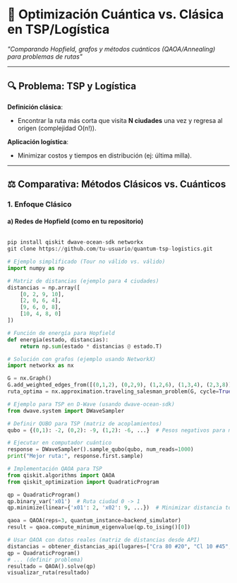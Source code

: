 # 🚀 Optimización Cuántica vs. Clásica en TSP/Logística  
*"Comparando Hopfield, grafos y métodos cuánticos (QAOA/Annealing) para problemas de rutas"*  

---

## 🔍 **Problema: TSP y Logística**  
**Definición clásica**:  
- Encontrar la ruta más corta que visita **N ciudades** una vez y regresa al origen (complejidad O(n!)).  

**Aplicación logística**:  
- Minimizar costos y tiempos en distribución (ej: última milla).  

---

## ⚖️ **Comparativa: Métodos Clásicos vs. Cuánticos**  

### 1. **Enfoque Clásico**  
#### a) Redes de Hopfield (como en tu repositorio)  
```python

pip install qiskit dwave-ocean-sdk networkx
git clone https://github.com/tu-usuario/quantum-tsp-logistics.git

# Ejemplo simplificado (Tour no válido vs. válido)
import numpy as np

# Matriz de distancias (ejemplo para 4 ciudades)
distancias = np.array([
    [0, 2, 9, 10],
    [2, 0, 6, 4],
    [9, 6, 0, 8],
    [10, 4, 8, 0]
])

# Función de energía para Hopfield
def energia(estado, distancias):
    return np.sum(estado * distancias @ estado.T)

# Solución con grafos (ejemplo usando NetworkX)
import networkx as nx

G = nx.Graph()
G.add_weighted_edges_from([(0,1,2), (0,2,9), (1,2,6), (1,3,4), (2,3,8)])
ruta_optima = nx.approximation.traveling_salesman_problem(G, cycle=True)

# Ejemplo para TSP en D-Wave (usando dwave-ocean-sdk)
from dwave.system import DWaveSampler

# Definir QUBO para TSP (matriz de acoplamientos)
qubo = {(0,1): -2, (0,2): -9, (1,2): -6, ...}  # Pesos negativos para minimización

# Ejecutar en computador cuántico
response = DWaveSampler().sample_qubo(qubo, num_reads=1000)
print("Mejor ruta:", response.first.sample)

# Implementación QAOA para TSP
from qiskit.algorithms import QAOA
from qiskit_optimization import QuadraticProgram

qp = QuadraticProgram()
qp.binary_var('x01')  # Ruta ciudad 0 -> 1
qp.minimize(linear={'x01': 2, 'x02': 9, ...})  # Minimizar distancia total

qaoa = QAOA(reps=3, quantum_instance=backend_simulator)
result = qaoa.compute_minimum_eigenvalue(qp.to_ising()[0])

# Usar QAOA con datos reales (matriz de distancias desde API)
distancias = obtener_distancias_api(lugares=["Cra 80 #20", "Cl 10 #45", ...])
qp = QuadraticProgram()
# ... (definir problema)
resultado = QAOA().solve(qp)
visualizar_ruta(resultado)
